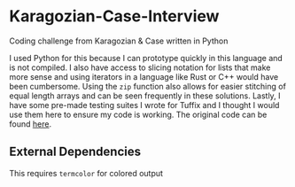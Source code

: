# Karagozian-Case-Interview

Coding challenge from Karagozian &amp; Case written in Python

I used Python for this because I can prototype quickly in this language and is not compiled.
I also have access to slicing notation for lists that make more sense and using iterators in a language like Rust or C++ would have been cumbersome.
Using the `zip` function also allows for easier stitching of equal length arrays and can be seen frequently in these solutions.
Lastly, I have some pre-made testing suites I wrote for Tuffix and I thought I would use them here to ensure my code is working.
The original code can be found [here](https://github.com/CSUF-Tuffix/Tuffix-2).

## External Dependencies

This requires `termcolor` for colored output
